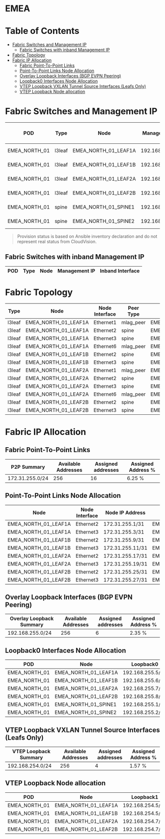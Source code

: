 # EMEA

# Table of Contents
<!-- toc -->

- [Fabric Switches and Management IP](#fabric-switches-and-management-ip)
  - [Fabric Switches with inband Management IP](#fabric-switches-with-inband-management-ip)
- [Fabric Topology](#fabric-topology)
- [Fabric IP Allocation](#fabric-ip-allocation)
  - [Fabric Point-To-Point Links](#fabric-point-to-point-links)
  - [Point-To-Point Links Node Allocation](#point-to-point-links-node-allocation)
  - [Overlay Loopback Interfaces (BGP EVPN Peering)](#overlay-loopback-interfaces-bgp-evpn-peering)
  - [Loopback0 Interfaces Node Allocation](#loopback0-interfaces-node-allocation)
  - [VTEP Loopback VXLAN Tunnel Source Interfaces (Leafs Only)](#vtep-loopback-vxlan-tunnel-source-interfaces-leafs-only)
  - [VTEP Loopback Node allocation](#vtep-loopback-node-allocation)

<!-- toc -->
# Fabric Switches and Management IP

| POD | Type | Node | Management IP | Platform | Provisioned in CloudVision |
| --- | ---- | ---- | ------------- | -------- | -------------------------- |
| EMEA_NORTH_01 | l3leaf | EMEA_NORTH_01_LEAF1A | 192.168.0.12/24 | vEOS-LAB | Provisioned |
| EMEA_NORTH_01 | l3leaf | EMEA_NORTH_01_LEAF1B | 192.168.0.13/24 | vEOS-LAB | Provisioned |
| EMEA_NORTH_01 | l3leaf | EMEA_NORTH_01_LEAF2A | 192.168.0.14/24 | vEOS-LAB | Provisioned |
| EMEA_NORTH_01 | l3leaf | EMEA_NORTH_01_LEAF2B | 192.168.0.15/24 | vEOS-LAB | Provisioned |
| EMEA_NORTH_01 | spine | EMEA_NORTH_01_SPINE1 | 192.168.0.10/24 | vEOS-LAB | Provisioned |
| EMEA_NORTH_01 | spine | EMEA_NORTH_01_SPINE2 | 192.168.0.11/24 | vEOS-LAB | Provisioned |

> Provision status is based on Ansible inventory declaration and do not represent real status from CloudVision.

## Fabric Switches with inband Management IP
| POD | Type | Node | Management IP | Inband Interface |
| --- | ---- | ---- | ------------- | ---------------- |

# Fabric Topology

| Type | Node | Node Interface | Peer Type | Peer Node | Peer Interface |
| ---- | ---- | -------------- | --------- | ----------| -------------- |
| l3leaf | EMEA_NORTH_01_LEAF1A | Ethernet1 | mlag_peer | EMEA_NORTH_01_LEAF1B | Ethernet1 |
| l3leaf | EMEA_NORTH_01_LEAF1A | Ethernet2 | spine | EMEA_NORTH_01_SPINE1 | Ethernet2 |
| l3leaf | EMEA_NORTH_01_LEAF1A | Ethernet3 | spine | EMEA_NORTH_01_SPINE2 | Ethernet2 |
| l3leaf | EMEA_NORTH_01_LEAF1A | Ethernet6 | mlag_peer | EMEA_NORTH_01_LEAF1B | Ethernet6 |
| l3leaf | EMEA_NORTH_01_LEAF1B | Ethernet2 | spine | EMEA_NORTH_01_SPINE1 | Ethernet3 |
| l3leaf | EMEA_NORTH_01_LEAF1B | Ethernet3 | spine | EMEA_NORTH_01_SPINE2 | Ethernet3 |
| l3leaf | EMEA_NORTH_01_LEAF2A | Ethernet1 | mlag_peer | EMEA_NORTH_01_LEAF2B | Ethernet1 |
| l3leaf | EMEA_NORTH_01_LEAF2A | Ethernet2 | spine | EMEA_NORTH_01_SPINE1 | Ethernet4 |
| l3leaf | EMEA_NORTH_01_LEAF2A | Ethernet3 | spine | EMEA_NORTH_01_SPINE2 | Ethernet4 |
| l3leaf | EMEA_NORTH_01_LEAF2A | Ethernet6 | mlag_peer | EMEA_NORTH_01_LEAF2B | Ethernet6 |
| l3leaf | EMEA_NORTH_01_LEAF2B | Ethernet2 | spine | EMEA_NORTH_01_SPINE1 | Ethernet5 |
| l3leaf | EMEA_NORTH_01_LEAF2B | Ethernet3 | spine | EMEA_NORTH_01_SPINE2 | Ethernet5 |

# Fabric IP Allocation

## Fabric Point-To-Point Links

| P2P Summary | Available Addresses | Assigned addresses | Assigned Address % |
| ----------- | ------------------- | ------------------ | ------------------ |
| 172.31.255.0/24 | 256 | 16 | 6.25 % |

## Point-To-Point Links Node Allocation

| Node | Node Interface | Node IP Address | Peer Node | Peer Interface | Peer IP Address |
| ---- | -------------- | --------------- | --------- | -------------- | --------------- |
| EMEA_NORTH_01_LEAF1A | Ethernet2 | 172.31.255.1/31 | EMEA_NORTH_01_SPINE1 | Ethernet2 | 172.31.255.0/31 |
| EMEA_NORTH_01_LEAF1A | Ethernet3 | 172.31.255.3/31 | EMEA_NORTH_01_SPINE2 | Ethernet2 | 172.31.255.2/31 |
| EMEA_NORTH_01_LEAF1B | Ethernet2 | 172.31.255.9/31 | EMEA_NORTH_01_SPINE1 | Ethernet3 | 172.31.255.8/31 |
| EMEA_NORTH_01_LEAF1B | Ethernet3 | 172.31.255.11/31 | EMEA_NORTH_01_SPINE2 | Ethernet3 | 172.31.255.10/31 |
| EMEA_NORTH_01_LEAF2A | Ethernet2 | 172.31.255.17/31 | EMEA_NORTH_01_SPINE1 | Ethernet4 | 172.31.255.16/31 |
| EMEA_NORTH_01_LEAF2A | Ethernet3 | 172.31.255.19/31 | EMEA_NORTH_01_SPINE2 | Ethernet4 | 172.31.255.18/31 |
| EMEA_NORTH_01_LEAF2B | Ethernet2 | 172.31.255.25/31 | EMEA_NORTH_01_SPINE1 | Ethernet5 | 172.31.255.24/31 |
| EMEA_NORTH_01_LEAF2B | Ethernet3 | 172.31.255.27/31 | EMEA_NORTH_01_SPINE2 | Ethernet5 | 172.31.255.26/31 |

## Overlay Loopback Interfaces (BGP EVPN Peering)

| Overlay Loopback Summary | Available Addresses | Assigned addresses | Assigned Address % |
| ------------------------ | ------------------- | ------------------ | ------------------ |
| 192.168.255.0/24 | 256 | 6 | 2.35 % |

## Loopback0 Interfaces Node Allocation

| POD | Node | Loopback0 |
| --- | ---- | --------- |
| EMEA_NORTH_01 | EMEA_NORTH_01_LEAF1A | 192.168.255.5/32 |
| EMEA_NORTH_01 | EMEA_NORTH_01_LEAF1B | 192.168.255.6/32 |
| EMEA_NORTH_01 | EMEA_NORTH_01_LEAF2A | 192.168.255.7/32 |
| EMEA_NORTH_01 | EMEA_NORTH_01_LEAF2B | 192.168.255.8/32 |
| EMEA_NORTH_01 | EMEA_NORTH_01_SPINE1 | 192.168.255.1/32 |
| EMEA_NORTH_01 | EMEA_NORTH_01_SPINE2 | 192.168.255.2/32 |

## VTEP Loopback VXLAN Tunnel Source Interfaces (Leafs Only)

| VTEP Loopback Summary | Available Addresses | Assigned addresses | Assigned Address % |
| --------------------- | ------------------- | ------------------ | ------------------ |
| 192.168.254.0/24 | 256 | 4 | 1.57 % |

## VTEP Loopback Node allocation

| POD | Node | Loopback1 |
| --- | ---- | --------- |
| EMEA_NORTH_01 | EMEA_NORTH_01_LEAF1A | 192.168.254.5/32 |
| EMEA_NORTH_01 | EMEA_NORTH_01_LEAF1B | 192.168.254.5/32 |
| EMEA_NORTH_01 | EMEA_NORTH_01_LEAF2A | 192.168.254.7/32 |
| EMEA_NORTH_01 | EMEA_NORTH_01_LEAF2B | 192.168.254.7/32 |

